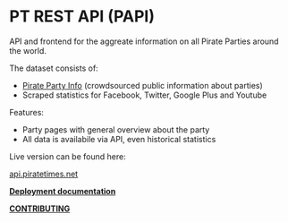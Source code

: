 PT REST API (PAPI)
==================

API and frontend for the aggreate information on all Pirate Parties around the world. 

The dataset consists of:
 - [Pirate Party Info](https://github.com/Pirate-Parties-International/PPI-party-info) (crowdsourced public information about parties)
 - Scraped statistics for Facebook, Twitter, Google Plus and Youtube

Features:
 - Party pages with general overview about the party
 - All data is availabile via API, even historical statistics


Live version can be found here:

[api.piratetimes.net](api.piratetimes.net)


**[Deployment documentation](doc/deployment.md)**

**[CONTRIBUTING](doc/contributing.md)**